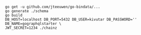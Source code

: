     go get -u github.com/jteeuwen/go-bindata/...
    go generate ./schema
    go build
    DB_HOST=localhost DB_PORT=5432 DB_USER=kivutar DB_PASSWORD='' DB_NAME=gographqlstarter \
    JWT_SECRET=1234 ./chainz